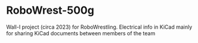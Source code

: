 # RoboWrest-500g
Wall-I project (circa 2023) for RoboWrestling. Electrical info in KiCad
mainly for sharing KiCad documents between members of the team
